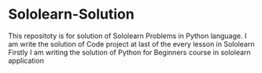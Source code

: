 # Sololearn-Solution
This repositoty is for solution of Sololearn Problems in Python language.
I am write the solution of Code project at last of the every lesson in Sololearn 
Firstly I am writing the solution of Python for Beginners course in sololearn application 
